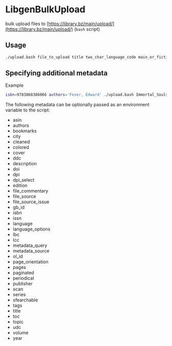 # LibgenBulkUpload
bulk upload files to [https://library.bz/main/upload/](https://library.bz/main/upload/) (`bash` script)

## Usage
```bash
./upload.bash file_to_upload title two_char_language_code main_or_fiction
```

## Specifying additional metadata

Example

```bash
isbn=9783868386066 authors='Feser, Edward' ./upload.bash Immortal_Souls.pdf 'Immortal Souls: A Treatise on Human Nature' en
```

The following metadata can be optionally passed as an environment variable to the script:

 - asin
 - authors
 - bookmarks
 - city
 - cleaned
 - colored
 - cover
 - ddc
 - description
 - doi
 - dpi
 - dpi_select
 - edition
 - file_commentary
 - file_source
 - file_source_issue
 - gb_id
 - isbn
 - issn
 - language
 - language_options
 - lbc
 - lcc
 - metadata_query
 - metadata_source
 - ol_id
 - page_orientation
 - pages
 - paginated
 - periodical
 - publisher
 - scan
 - series
 - sfearchable
 - tags
 - title
 - toc
 - topic
 - udc
 - volume
 - year
